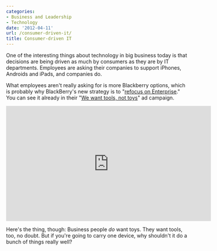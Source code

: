 ```yaml
---
categories:
- Business and Leadership
- Technology
date: '2012-04-11'
url: /consumer-driven-it/
title: Consumer-driven IT
---
```


One of the interesting things about technology in big business today is that decisions are being driven as much by consumers as they are by IT departments. Employees are asking their companies to support iPhones, Androids and iPads, and companies do.

What employees aren't really asking for is more Blackberry options, which is probably why BlackBerry's new strategy is to "<a href="http://www.asymco.com/2012/03/30/rim-to-give-up/">refocus on Enterprise</a>." You can see it already in their "<a href="https://www.youtube.com/watch?v=p5GtaCHGlOo">We want tools, not toys</a>" ad campaign.

<iframe class="alignc" width="560" height="315" src="https://www.youtube.com/embed/p5GtaCHGlOo?rel=0" frameborder="0" allowfullscreen></iframe>

Here's the thing, though: Business people <em>do</em> want toys. They want tools, too, no doubt. But if you're going to carry one device, why shouldn't it do a bunch of things really well?